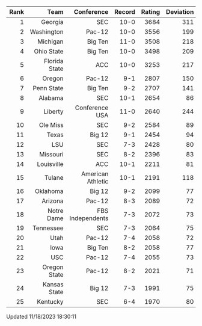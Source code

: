 | Rank  | Team                 | Conference           | Record   | Rating | Deviation |
| ---:  | ---:                 | ---:                 | ---:     | ---:   | ---:      |
| 1     | Georgia              | SEC                  | 10-0     | 3684   | 311       |
| 2     | Washington           | Pac-12               | 10-0     | 3556   | 199       |
| 3     | Michigan             | Big Ten              | 11-0     | 3508   | 218       |
| 4     | Ohio State           | Big Ten              | 10-0     | 3498   | 209       |
| 5     | Florida State        | ACC                  | 10-0     | 3253   | 217       |
| 6     | Oregon               | Pac-12               | 9-1      | 2807   | 150       |
| 7     | Penn State           | Big Ten              | 9-2      | 2707   | 141       |
| 8     | Alabama              | SEC                  | 10-1     | 2654   | 86        |
| 9     | Liberty              | Conference USA       | 11-0     | 2640   | 244       |
| 10    | Ole Miss             | SEC                  | 9-2      | 2584   | 89        |
| 11    | Texas                | Big 12               | 9-1      | 2454   | 94        |
| 12    | LSU                  | SEC                  | 7-3      | 2428   | 80        |
| 13    | Missouri             | SEC                  | 8-2      | 2396   | 83        |
| 14    | Louisville           | ACC                  | 10-1     | 2211   | 81        |
| 15    | Tulane               | American Athletic    | 10-1     | 2191   | 118       |
| 16    | Oklahoma             | Big 12               | 9-2      | 2099   | 77        |
| 17    | Arizona              | Pac-12               | 8-3      | 2089   | 72        |
| 18    | Notre Dame           | FBS Independents     | 7-3      | 2072   | 73        |
| 19    | Tennessee            | SEC                  | 7-3      | 2064   | 75        |
| 20    | Utah                 | Pac-12               | 7-4      | 2058   | 72        |
| 21    | Iowa                 | Big Ten              | 8-2      | 2058   | 77        |
| 22    | USC                  | Pac-12               | 7-4      | 2055   | 73        |
| 23    | Oregon State         | Pac-12               | 8-2      | 2021   | 71        |
| 24    | Kansas State         | Big 12               | 7-3      | 1991   | 75        |
| 25    | Kentucky             | SEC                  | 6-4      | 1970   | 80        |

Updated 11/18/2023 18:30:11
